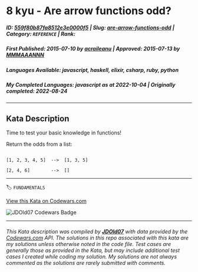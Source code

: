 # 8 kyu - Are arrow functions odd?

##### **ID**: [559f80b87fa8512e3e0000f5](https://www.codewars.com/kata/559f80b87fa8512e3e0000f5) | **Slug**: [are-arrow-functions-odd](https://www.codewars.com/kata/559f80b87fa8512e3e0000f5) | **Category**: `REFERENCE` | **Rank**: <span style="color:white">8 kyu</span>

##### **First Published**: 2015-07-10 ***by*** [acraileanu](https://www.codewars.com/users/acraileanu) | **Approved**: 2015-07-13 ***by*** [MMMAAANNN](https://www.codewars.com/users/MMMAAANNN)

##### **Languages Available**: javascript, haskell, elixir, csharp, ruby, python

##### **My Completed Languages**: javascript ***as at*** 2022-10-04 | **Originally completed**: 2022-08-24

---

## Kata Description


Time to test your basic knowledge in functions! 

Return the odds from a list:



```

[1, 2, 3, 4, 5]  -->  [1, 3, 5]

[2, 4, 6]        -->  []

```

---


🏷 `FUNDAMENTALS`


[View this Kata on Codewars.com](https://www.codewars.com/kata/559f80b87fa8512e3e0000f5)

![](https://www.codewars.com/users/jdold07/badges/large "JDOld07 Codewars Badge")

---

###### *This Kata description was compiled by [**JDOld07**](https://tpstech.dev) with data provided by the [Codewars.com](https://www.codewars.com) API.  The solutions in this repo associated with this kata are my solutions unless otherwise noted in the code file.  Test cases are generally those as provided in the Kata, but may include additional test cases I created while coding my solution.  My solutions are not always commented as the solutions are rarely submitted with comments.*
